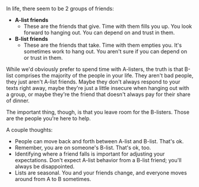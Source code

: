 In life, there seem to be 2 groups of friends: 
- **A-list friends**
  - These are the friends that give. Time with them fills you up. You look forward to hanging out. You can depend on and trust in them.
- **B-list friends**
  - These are the friends that take. Time with them empties you. It's sometimes work to hang out. You aren't sure if you can depend on or trust in them.
  
While we'd obviously prefer to spend time with A-listers, the truth is that B-list comprises the majority of the people in your life. They aren't bad people, they just aren't A-list friends. Maybe they don't always respond to your texts right away, maybe they're just a little insecure when hanging out with a group, or maybe they're the friend that doesn't always pay for their share of dinner.

The important thing, though, is that you leave room for the B-listers. Those are the people you're here to help.

A couple thoughts:
- People can move back and forth between A-list and B-list. That's ok.
- Remember, you are on someone's B-list. That's ok, too.
- Identifying where a friend falls is important for adjusting your expectations. Don't expect A-list behavior from a B-list friend; you'll always be disappointed.
- Lists are seasonal. You and your friends change, and everyone moves around from A to B sometimes.
